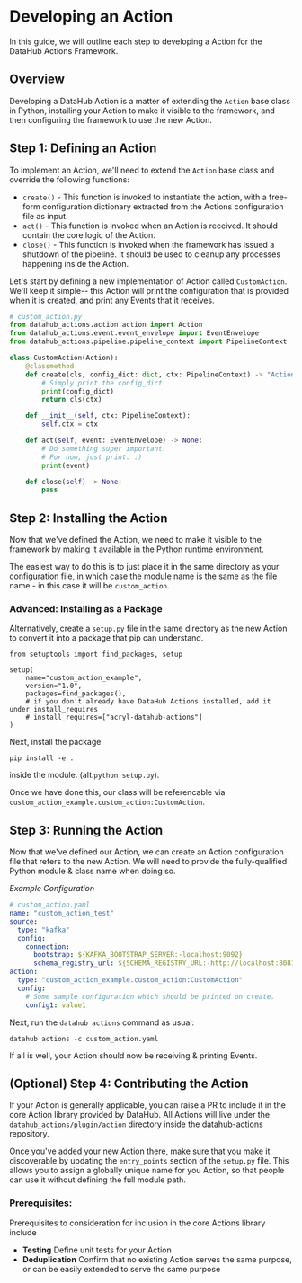 # Developing an Action

In this guide, we will outline each step to developing a Action for the DataHub Actions Framework.

## Overview

Developing a DataHub Action is a matter of extending the `Action` base class in Python, installing your
Action to make it visible to the framework, and then configuring the framework to use the new Action.


## Step 1: Defining an Action

To implement an Action, we'll need to extend the `Action` base class and override the following functions:

- `create()` - This function is invoked to instantiate the action, with a free-form configuration dictionary
  extracted from the Actions configuration file as input.
- `act()` - This function is invoked when an Action is received. It should contain the core logic of the Action.
- `close()` - This function is invoked when the framework has issued a shutdown of the pipeline. It should be used
  to cleanup any processes happening inside the Action. 

Let's start by defining a new implementation of Action called `CustomAction`. We'll keep it simple-- this Action will
print the configuration that is provided when it is created, and print any Events that it receives.

```python
# custom_action.py
from datahub_actions.action.action import Action
from datahub_actions.event.event_envelope import EventEnvelope
from datahub_actions.pipeline.pipeline_context import PipelineContext

class CustomAction(Action):
    @classmethod
    def create(cls, config_dict: dict, ctx: PipelineContext) -> "Action":
        # Simply print the config_dict.
        print(config_dict)
        return cls(ctx)

    def __init__(self, ctx: PipelineContext):
        self.ctx = ctx

    def act(self, event: EventEnvelope) -> None:
        # Do something super important.
        # For now, just print. :) 
        print(event)

    def close(self) -> None:
        pass
```


## Step 2: Installing the Action

Now that we've defined the Action, we need to make it visible to the framework by making it 
available in the Python runtime environment. 

The easiest way to do this is to just place it in the same directory as your configuration file, in which case the module name is the same as the file 
name - in this case it will be `custom_action`.

### Advanced: Installing as a Package

Alternatively, create a `setup.py` file in the same directory as the new Action to convert it into a package that pip can understand.

```
from setuptools import find_packages, setup

setup(
    name="custom_action_example",
    version="1.0",
    packages=find_packages(),
    # if you don't already have DataHub Actions installed, add it under install_requires
    # install_requires=["acryl-datahub-actions"]
)
```

Next, install the package

```shell
pip install -e .
```

inside the module. (alt.`python setup.py`). 

Once we have done this, our class will be referencable via `custom_action_example.custom_action:CustomAction`.


## Step 3: Running the Action

Now that we've defined our Action, we can create an Action configuration file that refers to the new Action.
We will need to provide the fully-qualified Python module & class name when doing so.

*Example Configuration*

```yaml
# custom_action.yaml
name: "custom_action_test"
source:
  type: "kafka"
  config:
    connection:
      bootstrap: ${KAFKA_BOOTSTRAP_SERVER:-localhost:9092}
      schema_registry_url: ${SCHEMA_REGISTRY_URL:-http://localhost:8081}
action:
  type: "custom_action_example.custom_action:CustomAction"
  config:
    # Some sample configuration which should be printed on create.
    config1: value1
```

Next, run the `datahub actions` command as usual:

```shell
datahub actions -c custom_action.yaml
```

If all is well, your Action should now be receiving & printing Events.


## (Optional) Step 4: Contributing the Action

If your Action is generally applicable, you can raise a PR to include it in the core Action library
provided by DataHub. All Actions will live under the `datahub_actions/plugin/action` directory inside the 
[datahub-actions](https://github.com/acryldata/datahub-actions) repository.

Once you've added your new Action there, make sure that you make it discoverable by updating the `entry_points` section
of the `setup.py` file. This allows you to assign a globally unique name for you Action, so that people can use
it without defining the full module path.

### Prerequisites:

Prerequisites to consideration for inclusion in the core Actions library include

- **Testing** Define unit tests for your Action
- **Deduplication** Confirm that no existing Action serves the same purpose, or can be easily extended to serve the same purpose
